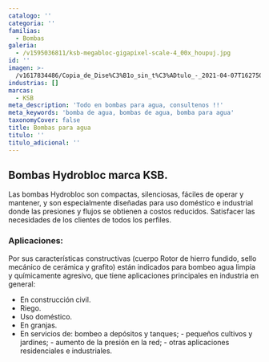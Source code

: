 ```yaml
---
catalogo: ''
categoria: ''
familias:
  - Bombas
galeria:
  - /v1595036811/ksb-megabloc-gigapixel-scale-4_00x_houpuj.jpg
id: ''
imagen: >-
  /v1617834486/Copia_de_Dise%C3%B1o_sin_t%C3%ADtulo_-_2021-04-07T162750.570_zdxsua.png
industrias: []
marcas:
  - KSB
meta_description: 'Todo en bombas para agua, consultenos !!'
meta_keywords: 'bomba de agua, bombas de agua, bomba para agua'
taxonomyCover: false
title: Bombas para agua
titulo: ''
titulo_adicional: ''
---
```





## Bombas Hydrobloc marca KSB.

Las bombas Hydrobloc son compactas, silenciosas, fáciles de operar y mantener, y son especialmente diseñadas para uso doméstico e industrial donde las presiones y flujos se obtienen a costos reducidos. Satisfacer las necesidades de los clientes de todos los perfiles.

### **Aplicaciones:**

Por sus características constructivas (cuerpo Rotor de hierro fundido, sello mecánico de cerámica y grafito) están indicados para bombeo agua limpia y químicamente agresivo, que tiene aplicaciones principales en industria en general:

- En construcción civil.
- Riego.
- Uso doméstico.
- En granjas.
- En servicios de: bombeo a depósitos y tanques; - pequeños cultivos y jardines; - aumento de la presión en la red; - otras aplicaciones residenciales e industriales.
